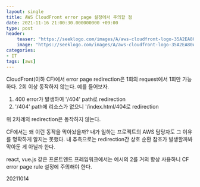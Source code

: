 ```yaml
---
layout: single
title: AWS CloudFront error page 설정에서 주의할 점
date: 2021-11-16 21:00:30.000000000 +09:00
type: post
header:
    teaser: "https://seeklogo.com/images/A/aws-cloudfront-logo-35A2EA80AB-seeklogo.com.png"
    image: "https://seeklogo.com/images/A/aws-cloudfront-logo-35A2EA80AB-seeklogo.com.png"
categories:
- IT
tags: [aws]
---
```


CloudFront(이하 CF)에서 error page redirection은 1회의 request에서 1회만 가능하다. 2회 이상 동작하지 않는다. 예를 들어보자.

1. 400 error가 발생하여 '/404' path로 redirection
2. '/404' path에 리소스가 없으니 '/index.html/404로 redirection

위 2차례의 redirection은 동작하지 않는다.

CF에서는 왜 이런 동작을 막아놨을까? 내가 일하는 프로젝트의 AWS 담당자도 그 이유를 명확하게 알지는 못했다. 내 추측으로는 redirection간 상호 순환 참조가 발생할까봐 막아둔 게 아닐까 한다.

react, vue.js 같은 프론트엔드 프레임워크에서는 예시의 2를 거의 항상 사용하니 CF error page rule 설정에 주의해야 한다.

20211014
